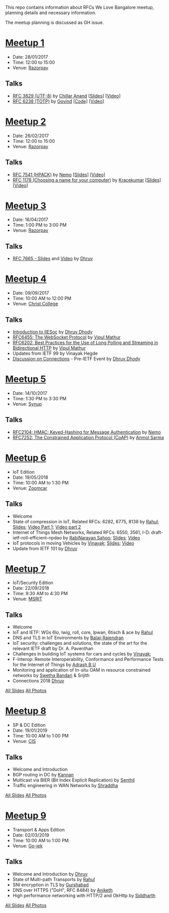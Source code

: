 This repo contains information about RFCs We Love Bangalore meetup, planning details and necessary information.

The meetup planning is discussed as GH issue.

# [Meetup 1](https://github.com/rfcswelove/rfcs_we_love/issues/1)

- Date: 28/01/2017
- Time: 12:00  to 15:00
- Venue: [Razorpay](https://where.rzp.io)

## Talks

- [RFC 3629 (UTF-8)](https://tools.ietf.org/html/rfc3629) by [Chillar Anand](https://twitter.com/ChillarAnand) [[Slides]](https://chillaranand.github.io/unicode/) [[Video]](https://www.youtube.com/watch?v=nQVMljKldvo)
- [RFC 6238 (TOTP)](https://tools.ietf.org/html/rfc6238) by [Govind](https://twitter.com/xgovindx) [[Code]](https://gist.github.com/GoWind/97cc76e3aa20b4c40e7c1c7bb74568ad) [[Video]](https://twitter.com/rfcs_we_love/status/825251870524395520)


# [Meetup 2](https://github.com/rfcswelove/rfcs_we_love/issues/5)

- Date: 26/02/2017
- Time: 12:00  to 15:00
- Venue: [Razorpay](https://where.rzp.io)

## Talks

- [RFC 7541 (HPACK)](https://tools.ietf.org/html/rfc7541) by [Nemo](https://github.com/captn3m0) [[Slides]]() [[Video]](https://t.co/ntKkyKgOq7)
- [RFC 1178 (Choosing a name for your computer)](https://tools.ietf.org/html/rfc1178) by [Kracekumar](https://github.com/kracekumar) [[Slides]](http://slides.com/kracekumarramaraju/naming-a-computer) [[Video]](https://t.co/zcbQb5Nico)

# [Meetup 3](https://github.com/rfcswelove/rfcs_we_love/issues/6)

- Date: 16/04/2017
- Time: 1:00 PM to 3:00 PM
- Venue: [Razorpay](https://where.rzp.io)

## Talks

- [RFC 7665 - Slides](https://github.com/dhruvdhody-huawei/ietf/blob/master/RFC%207665.pdf) and [Video](https://twitter.com/rfcs_we_love/status/853530315737841664) by [Dhruv](dhruvdhody-huawei)


# [Meetup 4](https://github.com/rfcswelove/rfcs_we_love/issues/7)

- Date: 09/09/2017
- Time: 10:00 AM to 12:00 PM
- Venue: [Christ College](https://goo.gl/maps/obFoavQdSy52)

## Talks

- [Introduction to IIESoc](https://github.com/dhruvdhody-huawei/iiesoc/blob/master/Introduction%20to%20IIESoc.pdf) by [Dhruv Dhody](https://github.com/dhruvdhody-huawei)
- [RFC6455: The WebSocket Protocol](https://gitpitch.com/VipulMathur/rfc-meetup-sep2017?grs=gitlab) by [Vipul Mathur](https://twitter.com/VipulMathur)
- [RFC6202: Best Practices for the Use of Long Polling and Streaming in Bidirectional HTTP](https://gitpitch.com/VipulMathur/rfc-meetup-sep2017?grs=gitlab) by [Vipul Mathur](https://twitter.com/VipulMathur)
- Updates from IETF 99 by Vinayak Hegde
- [Discussion on Connections](https://cdn.rawgit.com/dhruvdhody-huawei/iiesoc/172581b7/Connections.pdf) - Pre-IETF Event by [Dhruv Dhody](https://github.com/dhruvdhody-huawei)

# [Meetup 5](https://github.com/rfcswelove/rfcs_we_love/issues/8)

- Date: 14/10/2017
- Time: 1:30 PM to 3:30 PM
- Venue: [Synup](http://bit.ly/old-synup-office)

## Talks

- [RFC2104: HMAC: Keyed-Hashing for Message Authentication](http://slides.com/captn3m0/deck-9#/) by [Nemo](https://github.com/captn3m0)
- [RFC7252:  The Constrained Application Protocol (CoAP)](https://speakerd.s3.amazonaws.com/presentations/652da89359ea40bab194a5607f4bed2b/CoAP.pdf) by [Anmol Sarma](https://www.anmolsarma.in/)

# [Meetup 6](https://github.com/rfcswelove/rfcs_we_love/issues/12)

- IoT Edition
- Date: 19/05/2018
- Time: 10:00 AM to 1:30 PM
- Venue: [Zoomcar](https://goo.gl/maps/J3SbjeUaeRr)

## Talks 

- Welcome
- State of compression in IoT, Related RFCs: 6282, 6775, 8138 by [Rahul](https://www.linkedin.com/in/rahul-jadhav-a0485310);
[Slides](https://drive.google.com/open?id=1GYaC3R629ISdT1XcoTNgTG4_z_qHjGVB); [Video Part 1](https://youtu.be/yHa4ie1wqTY); [Video part 2](https://youtu.be/8g_am4DIhpE) 
- Internet of Things Mesh Networks, Related RFCs: 6550, 3561, I-D: draft-ietf-roll-efficient-npdao by [RabiNarayan Sahoo](https://www.linkedin.com/in/rabi-narayan-sahoo-64142178/); [Slides](https://drive.google.com/open?id=1DULJRwZhLd10JqQo7MLi9ppgoig-H5Yq); [Video](https://youtu.be/jkKO3NGXpCQ) 
- IoT protocols in moving Vehicles by [Vinayak](https://www.linkedin.com/in/vinayakh/); [Slides](https://drive.google.com/open?id=1VpT9-t2-oeIa4KdpJQ3aMrQYsGYNN6jA); [Video](https://youtu.be/bv6Gl2oJ96U) 
- Update from IETF 101 by [Dhruv](https://www.dhruvdhody.com/)

# [Meetup 7](https://github.com/rfcswelove/rfcs_we_love/issues/15)

- IoT/Security Edition
- Date: 22/09/2018
- Time: 9:30 AM to 4:30 PM
- Venue: [MSRIT](http://www.msrit.edu/)

## Talks 

- Welcome
- IoT and IETF: WGs  6lo, lwig, roll, core, lpwan, 6tisch & ace by [Rahul](https://www.linkedin.com/in/rahul-jadhav-a0485310)
- DNS and TLS in IoT Environments by [Balaji Rajendran](https://www.linkedin.com/in/balajirajendran/) 
- IoT security: challenges and solutions, the state of the art for the relevant IETF draft by Dr. A. Paventhan
- Challenges in building IoT systems for cars and cycles by [Vinayak](https://www.linkedin.com/in/vinayakh/);
- F-Interop: Remote Interoperability, Conformance and Performance Tests for the Internet of Things by [Adrash B U](https://www.linkedin.com/in/adarsh-b-u-70640792/?originalSubdomain=in)
- Monitoring and application of In-situ OAM in resource constrained networks by [Swetha Bandari](https://www.linkedin.com/in/bhandari-shwetha-2830b45/?originalSubdomain=in) & Srijith
- Connections 2018 [Dhruv](https://www.dhruvdhody.com/)

[All Slides](https://drive.google.com/drive/u/1/folders/1J-M8B-keylkMYHt8oMvpvEvFODG_QQSL)
[All Photos](https://photos.app.goo.gl/qZkZ1noQ1HYo7EqE9)

# [Meetup 8](https://github.com/rfcswelove/rfcs_we_love/issues/16)

- SP & DC Edition
- Date: 19/01/2019
- Time: 10:00 AM to 1:00 PM
- Venue: [CIS](https://cis-india.org/)

## Talks 

- Welcome and Introduction
- BGP routing in DC by [Kannan](https://www.linkedin.com/in/kannan-jayaraman-1472552/) 
- Multicast via BIER (Bit Index Explicit Replication) by [Senthil](https://www.linkedin.com/in/senthil-dhanaraj-00149914/)
- Traffic engineering in WAN Networks by [Shraddha](https://www.linkedin.com/in/shraddha-hegde-9b75772/)

[All Slides](https://drive.google.com/drive/folders/1-IS0iKkVVuWrkFgiGt-veNIVXM4XSDt1?usp=sharing)
[All Photos](https://photos.app.goo.gl/dqwgpJRx93VFCeqv6)

# [Meetup 9](https://github.com/rfcswelove/rfcs_we_love/issues/17)

- Transport & Apps Edition
- Date: 02/03/2019
- Time: 10:00 AM to 1:00 PM
- Venue: [Go-jek](https://www.gojek.io/)

## Talks 

- Welcome and Introduction by [Dhruv](https://www.dhruvdhody.com/publications)
- State of Multi-path Transports by [Rahul](https://www.linkedin.com/in/rahul-jadhav-a0485310)
- SNI encryption in TLS by [Gurshabad](https://gurshabad.github.io/)
- DNS over HTTPS ("DoH", RFC 8484) by [Aniketh](https://in.linkedin.com/in/aniketh-gireesh-55483a136)
- High performance networking with HTTP/2 and OkHttp by [Siddharth](https://in.linkedin.com/in/simathur)

[All Slides](https://drive.google.com/open?id=1Eysohp5QqmAKMBg96EL-7rFbHoNRxXB_)
[All Photos](https://drive.google.com/drive/folders/1Eysohp5QqmAKMBg96EL-7rFbHoNRxXB_?usp=sharing)
